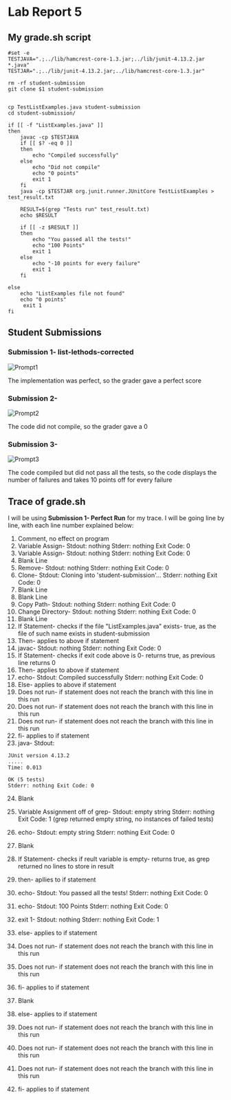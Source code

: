 # Lab Report 5

## My grade.sh script
```
#set -e
TESTJAVA=".;../lib/hamcrest-core-1.3.jar;../lib/junit-4.13.2.jar *.java"
TESTJAR=".;../lib/junit-4.13.2.jar;../lib/hamcrest-core-1.3.jar"

rm -rf student-submission
git clone $1 student-submission


cp TestListExamples.java student-submission
cd student-submission/

if [[ -f "ListExamples.java" ]]
then 
    javac -cp $TESTJAVA 
    if [[ $? -eq 0 ]]
    then
        echo "Compiled successfully"
    else 
        echo "Did not compile"
        echo "0 points"
        exit 1
    fi
    java -cp $TESTJAR org.junit.runner.JUnitCore TestListExamples > test_result.txt

    RESULT=$(grep "Tests run" test_result.txt)
    echo $RESULT

    if [[ -z $RESULT ]]
    then
        echo "You passed all the tests!"
        echo "100 Points"
        exit 1
    else
        echo "-10 points for every failure"
        exit 1
    fi

else
    echo "ListExamples file not found"
    echo "0 points"
     exit 1
fi
```

## Student Submissions

### Submission 1- list-lethods-corrected
![Prompt1](https://user-images.githubusercontent.com/70072541/204251294-bbbf0324-1b9a-4a3e-a80b-51f1d4b92fa1.png)

The implementation was perfect, so the grader gave a perfect score
### Submission 2- 
![Prompt2](https://user-images.githubusercontent.com/70072541/204251370-de2f7026-a0be-4452-ad1a-c00b964fd900.png)

The code did not compile, so the grader gave a 0
### Submission 3- 
![Prompt3](https://user-images.githubusercontent.com/70072541/204251411-19a84ce2-bf92-4d50-8d1e-c78f7a4146eb.png)

The code compiled but did not pass all the tests, so the code displays the number of failures and takes 10 points off for every failure

## Trace of grade.sh
I will be using **Submission 1- Perfect Run** for my trace. I will be going line by line, with each line number explained below:
1. Comment, no effect on program
2. Variable Assign- Stdout: nothing Stderr: nothing Exit Code: 0
3. Variable Assign- Stdout: nothing Stderr: nothing Exit Code: 0
4. Blank Line
5. Remove- Stdout: nothing Stderr: nothing Exit Code: 0
6. Clone- Stdout: Cloning into 'student-submission'... Stderr: nothing Exit Code: 0
7. Blank Line
8. Blank Line
9. Copy Path- Stdout: nothing Stderr: nothing Exit Code: 0
10. Change Directory- Stdout: nothing Stderr: nothing Exit Code: 0
11. Blank Line
12. If Statement- checks if the file "ListExamples.java" exists- true, as the file of such name exists in student-submission
13. Then- applies to above if statement
14. javac- Stdout: nothing Stderr: nothing Exit Code: 0
15. If Statement- checks if exit code above is 0- returns true, as previous line returns 0
16. Then- applies to above if statement
17. echo- Stdout: Compiled successfully Stderr: nothing Exit Code: 0
18. Else- applies to above if statement
19. Does not run- if statement does not reach the branch with this line in this run
20. Does not run- if statement does not reach the branch with this line in this run
21. Does not run- if statement does not reach the branch with this line in this run
22. fi- applies to if statement
23. java- Stdout: 
```
JUnit version 4.13.2
.....
Time: 0.013

OK (5 tests) 
Stderr: nothing Exit Code: 0
```
24. Blank 


25. Variable Assignment off of grep- Stdout: empty string Stderr: nothing Exit Code: 1 (grep returned empty string, no instances of failed tests)


26. echo- Stdout: empty string Stderr: nothing Exit Code: 0


27. Blank


32. If Statement- checks if reult variable is empty- returns true, as grep returned no lines to store in result
33. then- apllies to if statement
34. echo- Stdout: You passed all the tests! Stderr: nothing Exit Code: 0
35. echo- Stdout: 100 Points Stderr: nothing Exit Code: 0
36. exit 1- Stdout: nothing Stderr: nothing Exit Code: 1
37. else- applies to if statement
38. Does not run- if statement does not reach the branch with this line in this run
39. Does not run- if statement does not reach the branch with this line in this run
40. fi- applies to if statement
41. Blank
42. else- applies to if statement
43. Does not run- if statement does not reach the branch with this line in this run
44. Does not run- if statement does not reach the branch with this line in this run
45. Does not run- if statement does not reach the branch with this line in this run
46. fi- applies to if statement
